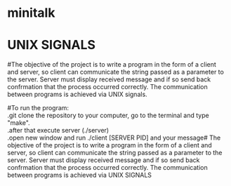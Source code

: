 # minitalk


# UNIX SIGNALS

#The objective of the project is to write a program in the form of a client and server, so client can communicate the string passed as a parameter to the server. Server must display received message and if so send back confrmation that the process occurred correctly. The communication between programs is achieved via UNIX signals.

#To run the program:<br/>
.git clone the repository to your computer, go to the terminal and type "make".<br/>
.after that execute server (./server)<br/>
.open new window and run ./client [SERVER PID] and your message# The objective of the project is to write a program in the form of a client and server, so client can communicate the string passed as a parameter to the server. Server must display received message and if so send back confrmation that the process occurred correctly. The communication between programs is achieved via UNIX SIGNALS
